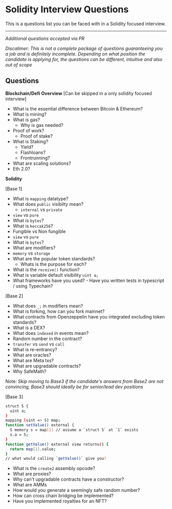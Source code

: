 # Solidity Interview Questions

This is a questions list you can be faced with in a Solidity focused interview. 

---
*Additional questions accepted via PR*

*Discalimer: This is not a complete package of questions guaranteeing you a job and is definitely incomplete. Depending on what position the candidate is applying for, the questions can be different, intuitive and also out of scope*

## Questions

**Blockchain/Defi Overview** [Can be skipped in a only solidity focused interview]

- What is the essential difference between Bitcoin & Ethereum?
- What is mining?
- What is gas?
  - Why is gas needed?
- Proof of work?
  - Proof of stake?
- What is Staking?
  - Yield?
  - Flashloans?
  - Frontrunning?
- What are scaling solutions?
- Eth 2.0?

**Solidity**

[Base 1]

- What is `mapping` datatype?
- What does `public` visibilty mean?
  - `internal` vs `private`
- `view` vs `pure`
- What is `bytes`?
- What is `keccak256`?
- Fungible vs Non fungible
- `view` vs `pure`
- What is `bytes`?
- What are modifiers?
- `memory` vs `storage`
- What are the popular token standards?
  - Whats is the purpose for each?
- What is the `receive()` function?
- What is variable default visibility `uint a;`
- What frameworks have you used? - Have you written tests in typescript / using Typechain?

[Base 2]
- What does `_;` in modifiers mean?
- What is forking, how can you fork mainnet?
- What contracts from Openzeppelin have you integrated excluding token standards?
- What is a DEX?
- What does `indexed` in events mean?
- Random number in the contract?
- `transfer` vs `send` vs `call`
- What is re-entrancy?
- What are oracles?
- What are Meta txs?
- What are upgradable contracts?
- Why SafeMath?

Note: _Skip moving to Base3 if the candidate's answers from Base2 are not convincing, Base3 should ideally be for senior/lead dev positions_

[Base 3]

```sh
struct S {
  uint a;
}
mapping (uint => S) map;
function setValue() external {
  S memory s = map[1] // assume a `struct S` at `1` exists
  s.a = 5;
}
function getValue() external view returns() {
  return map[1].value;
}
// what would calling `getValue()` give you?

```
- What is the `create2` assembly opcode?
- What are proxies?
- Why can't upgradable contracts have a constructor?
- What are AMMs
- How would you generate a seemingly safe random number?
- How can cross chain bridging be implemented?
- Have you implemented royalties for an NFT?

